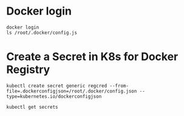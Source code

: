 # Docker login
```
docker login
ls /root/.docker/config.js
```

# Create a Secret in K8s for Docker Registry
```
kubectl create secret generic regcred --from-file=.dockerconfigjson=/root/.docker/config.json --type=kubernetes.io/dockerconfigjson

kubectl get secrets
```
